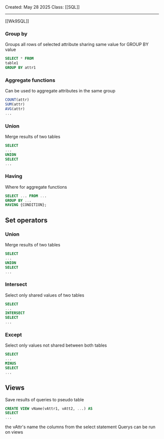 Created: May 28 2025
Class: [[SQL]] 
- - -
[[Wk9SQL]]

### Group by
Groups all rows of selected attribute sharing same value for GROUP BY value
```sql
SELECT * FROM
table1
GROUP BY attr1
```

### Aggregate functions
Can be used to aggregate attributes in the same group
```sql
COUNT(attr)
SUM(attr)
AVG(attr)
...
```

### Union
Merge results of two tables
```sql
SELECT
...
UNION
SELECT
...
```

### Having
Where for aggregate functions
```sql
SELECT ... FROM ...
GROUP BY ...
HAVING {CONDITION};
```

## Set operators
### Union
Merge results of two tables
```sql
SELECT
...
UNION
SELECT
...
```
### Intersect
Select only shared values of two tables
```sql
SELECT
...
INTERSECT
SELECT
...
```

### Except
Select only values not shared between both tables
```sql
SELECT
...
MINUS
SELECT
...
```

## Views
Save results of queries to pseudo table
```sql
CREATE VIEW vName(vAttr1, vAtt2, ...) AS
SELECT
...
```
the vAttr's name the columns from the select statement
Querys can be run on views
